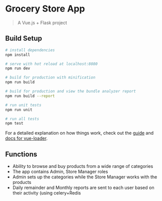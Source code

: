 # Grocery Store App

> A Vue.js + Flask project

## Build Setup

``` bash
# install dependencies
npm install

# serve with hot reload at localhost:8080
npm run dev

# build for production with minification
npm run build

# build for production and view the bundle analyzer report
npm run build --report

# run unit tests
npm run unit

# run all tests
npm test
```

For a detailed explanation on how things work, check out the [guide](http://vuejs-templates.github.io/webpack/) and [docs for vue-loader](http://vuejs.github.io/vue-loader).


## Functions
* Ability to browse and buy products from a wide range of categories
* The app contains Admin, Store Manager roles
* Admin sets up the categories while the Store Manager works with the products
* Daily remainder and  Monthly reports are sent to each user based on their activity (using celery+Redis
